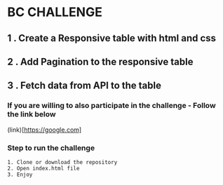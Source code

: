 # BC CHALLENGE
## 1 . Create a Responsive table with           html and css
## 2 . Add Pagination to the responsive table
## 3 . Fetch data from API to the table

### If you are willing to also participate in the challenge - Follow the link below
(link)[https://google.com]

### Step to run the challenge
```
1. Clone or download the repository
2. Open index.html file
3. Enjoy
```
